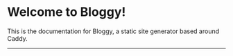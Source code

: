 # Welcome to Bloggy!

This is the documentation for Bloggy, a static site generator based around Caddy.

---